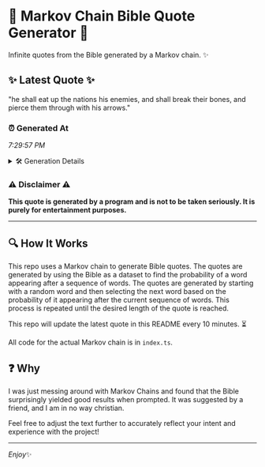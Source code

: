 # 📖 Markov Chain Bible Quote Generator 📖

Infinite quotes from the Bible generated by a Markov chain. ✨

## ✨ Latest Quote ✨
"he shall eat up the nations his enemies, and shall break their bones, and pierce them through with his arrows."

### ⏰ Generated At
*7:29:57 PM*

<details>
    <summary>🛠️ Generation Details</summary>
    <p>
        <strong>🌱 Seed:</strong> he<br>
        <strong>🔄 Iterations:</strong> 19<br>
        <strong>📜 Context History:</strong><br>[ he ]: shall<br>[ he, shall ]: eat<br>[ he, shall, eat ]: up<br>[ he, shall, eat, up ]: the<br>[ he, shall, eat, up, the ]: nations<br>[ he, shall, eat, up, the, nations ]: his<br>[ shall, eat, up, the, nations, his ]: enemies,<br>[ eat, up, the, nations, his, enemies, ]: and<br>[ up, the, nations, his, enemies,, and ]: shall<br>[ the, nations, his, enemies,, and, shall ]: break<br>[ nations, his, enemies,, and, shall, break ]: their<br>[ his, enemies,, and, shall, break, their ]: bones,<br>[ enemies,, and, shall, break, their, bones, ]: and<br>[ and, shall, break, their, bones,, and ]: pierce<br>[ shall, break, their, bones,, and, pierce ]: them<br>[ break, their, bones,, and, pierce, them ]: through<br>[ their, bones,, and, pierce, them, through ]: with<br>[ bones,, and, pierce, them, through, with ]: his<br>[ and, pierce, them, through, with, his ]: arrows.<br>
    </p>
</details>

### ⚠️ Disclaimer ⚠️
**This quote is generated by a program and is not to be taken seriously. It is purely for entertainment purposes.**

---

## 🔍 How It Works

This repo uses a Markov chain to generate Bible quotes. The quotes are generated by using the Bible as a dataset to find the probability of a word appearing after a sequence of words. The quotes are generated by starting with a random word and then selecting the next word based on the probability of it appearing after the current sequence of words. This process is repeated until the desired length of the quote is reached.

This repo will update the latest quote in this README every 10 minutes. ⏳

All code for the actual Markov chain is in `index.ts`.

## ❓ Why

I was just messing around with Markov Chains and found that the Bible surprisingly yielded good results when prompted. 
It was suggested by a friend, and I am in no way christian.

Feel free to adjust the text further to accurately reflect your intent and experience with the project!

---

*Enjoy*✨
